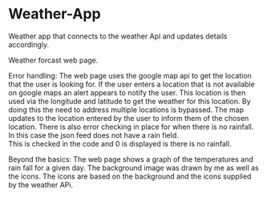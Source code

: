 # Weather-App
Weather app that connects to the weather Api and updates details accordingly. 

Weather forcast web page.

Error handling:
The web page uses the google map api to get the location that the user is looking for.
If the user enters a location that is not available on google maps an alert appears to notify the user.
This location is then used via the longitude and latitude to get the weather for this location. 
By doing this the need to address multiple locations is bypassed.  The map updates to the location entered by the user to inform them of the chosen location.
There is also error checking in place for when there is no rainfall.  In this case the json feed does not have a rain field.  
This is checked in the code and 0 is displayed is there is no rainfall. 

Beyond the basics:
The web page shows a graph of the temperatures and rain fall for a given day. 
The background image was drawn by me as well as the icons. The icons are based on the background and the icons supplied by the weather APi.
